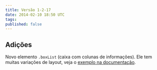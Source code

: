 ```yaml
---
title: Versão 1-2-17
date: 2014-02-10 18:50 UTC
tags:
published: false
---
```


## Adições
Novo elemento <code>.boxList</code> (caixa com colunas de informações). Ele tem muitas variações de layout, veja o [exemplo na documentação](http://locaweb.github.io/locawebstyle/v1/manual/componentes/boxes-com-colunas).